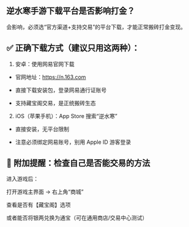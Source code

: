 ## 逆水寒手游下载平台是否影响打金？
会影响，必须选“官方渠道+支持交易”的平台下载，才能正常搬砖打金变现。

## ✅ 正确下载方式（建议只用这两种）：

1. 安卓：使用网易官网下载
- 官网地址：https://n.163.com

- 直接下载安装包，登录网易通行证账号

- 支持藏宝阁交易，是正统搬砖生态

2. iOS（苹果手机）：App Store 搜索“逆水寒”
- 直接安装，无平台限制

- 注意必须绑定网易账号，别用 Apple ID 游客登录


## 🧠 附加提醒：检查自己是否能交易的方法
进入游戏后：

打开游戏主界面 → 右上角“商城”

查看是否有【藏宝阁】选项

或者能否将银两兑换为通宝（可在通用商店/交易中心测试）